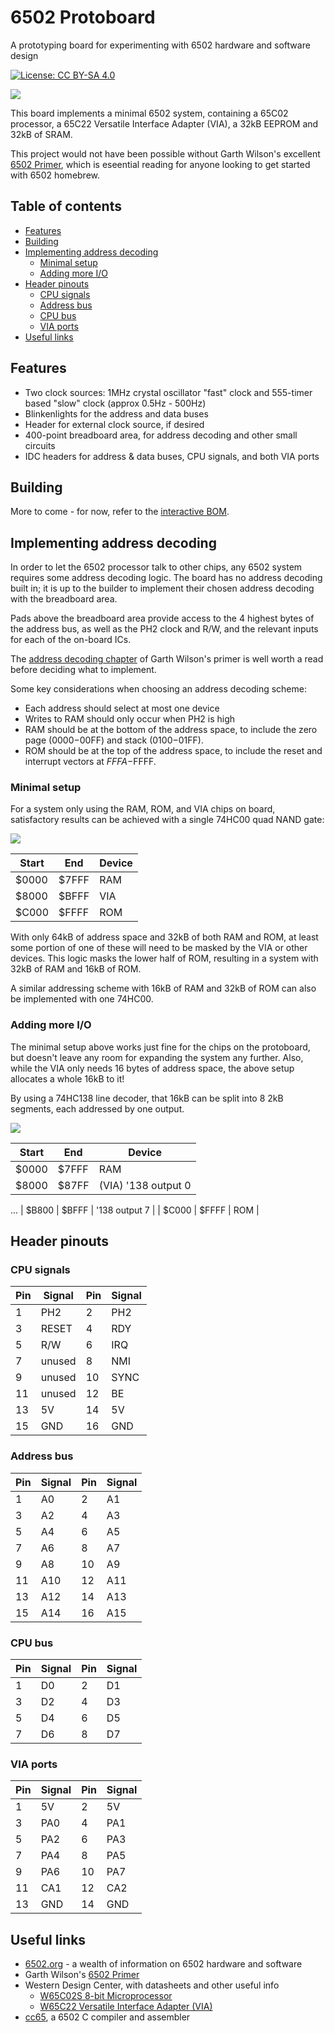# 6502 Protoboard

A prototyping board for experimenting with 6502 hardware and software design

[![License: CC BY-SA 4.0](https://img.shields.io/badge/License-CC%20BY--SA%204.0-lightgrey.svg)](https://creativecommons.org/licenses/by-sa/4.0/)

![](img/proto.png)

This board implements a minimal 6502 system, containing a 65C02 processor, a 65C22 Versatile Interface Adapter (VIA), a 32kB EEPROM and 32kB of SRAM.

This project would not have been possible without Garth Wilson's excellent [6502 Primer](https://wilsonminesco.com/6502primer/index.html), which is eseential reading for anyone looking to get started with 6502 homebrew.

## Table of contents

- [Features](#features)
- [Building](#building)
- [Implementing address decoding](#implementing-address-decoding)
  - [Minimal setup](#minimal-setup)
  - [Adding more I/O](#adding-more-i-o)
- [Header pinouts](#header-pinouts)
  - [CPU signals](#cpu-signals)
  - [Address bus](#address-bus)
  - [CPU bus](#cpu-bus)
  - [VIA ports](#via-ports)
- [Useful links](#useful-links)

## Features

- Two clock sources: 1MHz crystal oscillator "fast" clock and 555-timer based "slow" clock (approx 0.5Hz - 500Hz)
- Blinkenlights for the address and data buses
- Header for external clock source, if desired
- 400-point breadboard area, for address decoding and other small circuits
- IDC headers for address & data buses, CPU signals, and both VIA ports

## Building

More to come - for now, refer to the [interactive BOM](https://rjhelms.github.io/6502proto/ibom.html).

## Implementing address decoding

In order to let the 6502 processor talk to other chips, any 6502 system requires some address decoding logic. The board has no address decoding built in; it is up to the builder to implement their chosen address decoding with the breadboard area.

Pads above the breadboard area provide access to the 4 highest bytes of the address bus, as well as the PH2 clock and R/W, and the relevant inputs for each of the on-board ICs.

The [address decoding chapter](https://wilsonminesco.com/6502primer/addr_decoding.html) of Garth Wilson's primer is well worth a read before deciding what to implement.

Some key considerations when choosing an address decoding scheme:

- Each address should select at most one device
- Writes to RAM should only occur when PH2 is high
- RAM should be at the bottom of the address space, to include the  zero  page ($0000-$00FF) and stack ($0100-$01FF).
- ROM should be at the top of the address space, to include the reset and interrupt vectors at $FFFA-$FFFF.

### Minimal setup

For a system only using the RAM, ROM, and VIA chips on board, satisfactory results can be achieved with a single 74HC00 quad NAND gate:

![](img/address_decode1.png)

| Start | End   | Device |
|-------|-------|--------|
| $0000 | $7FFF | RAM    |
| $8000 | $BFFF | VIA    |
| $C000 | $FFFF | ROM    |

With only 64kB of address space and 32kB of both RAM and ROM, at least some portion of one of these will need to be masked by the VIA or other devices. This logic masks the lower half of ROM, resulting in a system with 32kB of RAM and 16kB of ROM.

A similar addressing scheme with 16kB of RAM and 32kB of ROM can also be implemented with one 74HC00.

### Adding more I/O

The minimal setup above works just fine for the chips on the protoboard, but doesn't leave any room for expanding the system any further. Also, while the VIA only needs 16 bytes of address space, the above setup allocates a whole 16kB to it!

By using a 74HC138 line decoder, that 16kB can be split into 8 2kB segments, each addressed by one output.

![](img/address_decode2.png)

| Start | End   | Device |
|-------|-------|--------|
| $0000 | $7FFF | RAM    |
| $8000 | $87FF | (VIA) '138 output 0 |
...
| $B800 | $BFFF | '138 output 7 |
| $C000 | $FFFF | ROM    |

## Header pinouts

### CPU signals

| Pin | Signal | Pin | Signal |
|-----|--------|-----|--------|
| 1   | PH2    | 2   | PH2    |
| 3   | RESET  | 4   | RDY    |
| 5   | R/W    | 6   | IRQ    |
| 7   | unused | 8   | NMI    |
| 9   | unused | 10  | SYNC   |
| 11  | unused | 12  | BE     |
| 13  | 5V     | 14  | 5V     |
| 15  | GND    | 16  | GND    |

### Address bus

| Pin | Signal | Pin | Signal |
|-----|--------|-----|--------|
| 1   | A0     | 2   | A1     |
| 3   | A2     | 4   | A3     |
| 5   | A4     | 6   | A5     |
| 7   | A6     | 8   | A7     |
| 9   | A8     | 10  | A9     |
| 11  | A10    | 12  | A11    |
| 13  | A12    | 14  | A13    |
| 15  | A14    | 16  | A15    |

### CPU bus

| Pin | Signal | Pin | Signal |
|-----|--------|-----|--------|
| 1   | D0     | 2   | D1     |
| 3   | D2     | 4   | D3     |
| 5   | D4     | 6   | D5     |
| 7   | D6     | 8   | D7     |

### VIA ports

| Pin | Signal | Pin | Signal |
|-----|--------|-----|--------|
| 1   | 5V     | 2   | 5V     |
| 3   | PA0    | 4   | PA1    |
| 5   | PA2    | 6   | PA3    |
| 7   | PA4    | 8   | PA5    |
| 9   | PA6    | 10  | PA7    |
| 11  | CA1    | 12  | CA2    |
| 13  | GND    | 14  | GND    |

## Useful links

- [6502.org](http://6502.org/) - a wealth of information on 6502 hardware and software
- Garth Wilson's [6502 Primer](https://wilsonminesco.com/6502primer/index.html)
- Western Design Center, with datasheets and other useful info
  - [W65C02S 8-bit Microprocessor](https://www.westerndesigncenter.com/wdc/w65c02s-chip.php)
  - [W65C22 Versatile Interface Adapter (VIA)](https://www.westerndesigncenter.com/wdc/w65c22-chip.php)
- [cc65](https://cc65.github.io/), a 6502 C compiler and assembler
